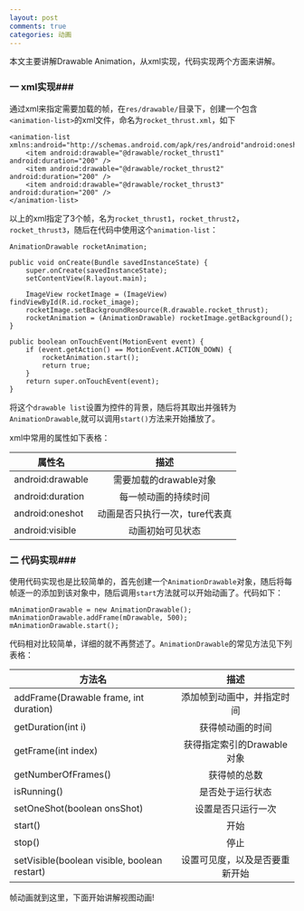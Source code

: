 ```yaml
---
layout: post
comments: true
categories: 动画
---
```

本文主要讲解Drawable Animation，从xml实现，代码实现两个方面来讲解。

### 一 xml实现###

  通过xml来指定需要加载的帧，在`res/drawable/`目录下，创建一个包含`<animation-list>`的xml文件，命名为`rocket_thrust.xml`，如下

	<animation-list xmlns:android="http://schemas.android.com/apk/res/android"android:oneshot="true">
    	<item android:drawable="@drawable/rocket_thrust1" android:duration="200" />
    	<item android:drawable="@drawable/rocket_thrust2" android:duration="200" />
    	<item android:drawable="@drawable/rocket_thrust3" android:duration="200" />
	</animation-list>

  以上的xml指定了3个帧，名为`rocket_thrust1`，`rocket_thrust2`，`rocket_thrust3`，随后在代码中使用这个`animation-list`：

	AnimationDrawable rocketAnimation;

	public void onCreate(Bundle savedInstanceState) {
		super.onCreate(savedInstanceState);
		setContentView(R.layout.main);

		ImageView rocketImage = (ImageView) findViewById(R.id.rocket_image);
		rocketImage.setBackgroundResource(R.drawable.rocket_thrust);
		rocketAnimation = (AnimationDrawable) rocketImage.getBackground();
	}

	public boolean onTouchEvent(MotionEvent event) {
		if (event.getAction() == MotionEvent.ACTION_DOWN) {
    		rocketAnimation.start();
    		return true;
		}
		return super.onTouchEvent(event);
	}
  
  将这个`drawable list`设置为控件的背景，随后将其取出并强转为`AnimationDrawable`,就可以调用`start()`方法来开始播放了。

  xml中常用的属性如下表格：
  
| 属性名           | 描述                       |
| --------------- |:-------------:             |
| android:drawable| 需要加载的drawable对象       |
| android:duration| 每一帧动画的持续时间          |
| android:oneshot | 动画是否只执行一次，ture代表真 |
| android:visible | 动画初始可见状态              |
	
### 二 代码实现###

  使用代码实现也是比较简单的，首先创建一个`AnimationDrawable`对象，随后将每帧逐一的添加到该对象中，随后调用`start`方法就可以开始动画了。代码如下：

	mAnimationDrawable = new AnimationDrawable();
    mAnimationDrawable.addFrame(mDrawable, 500);
	mAnimationDrawable.start();

  代码相对比较简单，详细的就不再赘述了。`AnimationDrawable`的常见方法见下列表格：

  | 方法名           | 描述                       |
| --------------- |:-------------:             |
| addFrame(Drawable frame, int duration)| 添加帧到动画中，并指定时间       |
| getDuration(int i)| 获得帧动画的时间          |
| getFrame(int index) | 获得指定索引的Drawable对象 |
| getNumberOfFrames() | 获得帧的总数              |
| isRunning() |是否处于运行状态              |
| setOneShot(boolean onsShot) |设置是否只运行一次              |
| start() |开始             |
| stop() |停止|
| setVisible(boolean visible, boolean restart) |设置可见度，以及是否要重新开始|
	
  帧动画就到这里，下面开始讲解视图动画!
